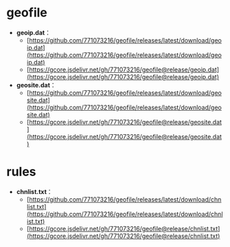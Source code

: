# geofile
- **geoip.dat**：
  - [https://github.com/771073216/geofile/releases/latest/download/geoip.dat](https://github.com/771073216/geofile/releases/latest/download/geoip.dat)
  - [https://gcore.jsdelivr.net/gh/771073216/geofile@release/geoip.dat](https://gcore.jsdelivr.net/gh/771073216/geofile@release/geoip.dat)
- **geosite.dat**：
  - [https://github.com/771073216/geofile/releases/latest/download/geosite.dat](https://github.com/771073216/geofile/releases/latest/download/geosite.dat)
  - [https://gcore.jsdelivr.net/gh/771073216/geofile@release/geosite.dat](https://gcore.jsdelivr.net/gh/771073216/geofile@release/geosite.dat)
# rules
- **chnlist.txt**：
  - [https://github.com/771073216/geofile/releases/latest/download/chnlist.txt](https://github.com/771073216/geofile/releases/latest/download/chnlist.txt)
  - [https://gcore.jsdelivr.net/gh/771073216/geofile@release/chnlist.txt](https://gcore.jsdelivr.net/gh/771073216/geofile@release/chnlist.txt)
